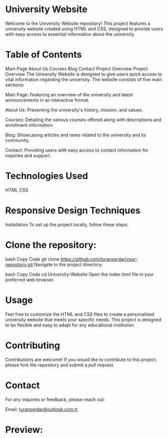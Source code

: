 # University Website
Welcome to the University Website repository! This project features a university website created using HTML and CSS, designed to provide users with easy access to essential information about the university.

# Table of Contents
Main Page
About Us
Courses
Blog
Contact
Project Overview
Project Overview
The University Website is designed to give users quick access to vital information regarding the university. The website consists of five main sections:

Main Page: Featuring an overview of the university and latest announcements in an interactive format.

About Us: Presenting the university's history, mission, and values.

Courses: Detailing the various courses offered along with descriptions and enrollment information.

Blog: Showcasing articles and news related to the university and its community.

Contact: Providing users with easy access to contact information for inquiries and support.

# Technologies Used
HTML
CSS
# Responsive Design Techniques
Installation
To set up the project locally, follow these steps:

# Clone the repository:

bash
Copy Code
git clone https://github.com/turanserdar/your-repository.git
Navigate to the project directory:

bash
Copy Code
cd University-Website
Open the index.html file in your preferred web browser.

# Usage
Feel free to customize the HTML and CSS files to create a personalized university website that meets your specific needs. This project is designed to be flexible and easy to adapt for any educational institution.

# Contributing
Contributions are welcome! If you would like to contribute to this project, please fork the repository and submit a pull request.

# Contact
For any inquiries or feedback, please reach out:

Email: turanserdar@outlook.com.tr

# Preview:


